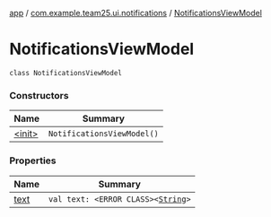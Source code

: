 [app](../../index.md) / [com.example.team25.ui.notifications](../index.md) / [NotificationsViewModel](./index.md)

# NotificationsViewModel

`class NotificationsViewModel`

### Constructors

| Name | Summary |
|---|---|
| [&lt;init&gt;](-init-.md) | `NotificationsViewModel()` |

### Properties

| Name | Summary |
|---|---|
| [text](text.md) | `val text: <ERROR CLASS><`[`String`](https://kotlinlang.org/api/latest/jvm/stdlib/kotlin/-string/index.html)`>` |
